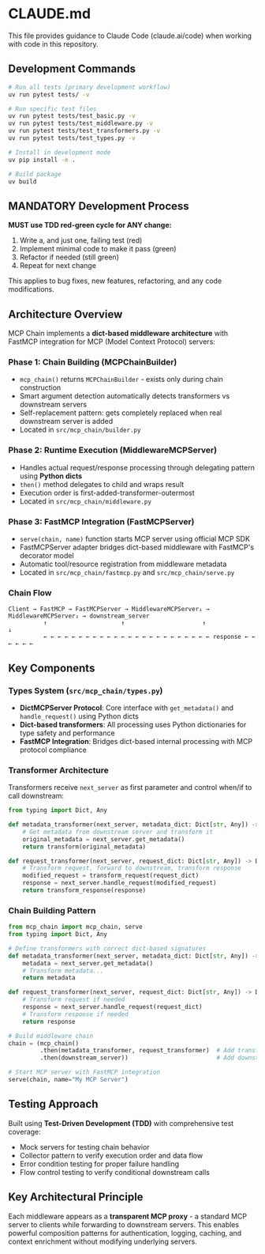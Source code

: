 # CLAUDE.md

This file provides guidance to Claude Code (claude.ai/code) when working with code in this repository.

## Development Commands

```bash
# Run all tests (primary development workflow)
uv run pytest tests/ -v

# Run specific test files
uv run pytest tests/test_basic.py -v
uv run pytest tests/test_middleware.py -v
uv run pytest tests/test_transformers.py -v
uv run pytest tests/test_types.py -v

# Install in development mode
uv pip install -e .

# Build package
uv build
```

## MANDATORY Development Process

**MUST use TDD red-green cycle for ANY change:**
1. Write a, and just one, failing test (red)
2. Implement minimal code to make it pass (green)
3. Refactor if needed (still green)
4. Repeat for next change

This applies to bug fixes, new features, refactoring, and any code modifications.

## Architecture Overview

MCP Chain implements a **dict-based middleware architecture** with FastMCP integration for MCP (Model Context Protocol) servers:

### Phase 1: Chain Building (MCPChainBuilder)
- `mcp_chain()` returns `MCPChainBuilder` - exists only during chain construction
- Smart argument detection automatically detects transformers vs downstream servers
- Self-replacement pattern: gets completely replaced when real downstream server is added
- Located in `src/mcp_chain/builder.py`

### Phase 2: Runtime Execution (MiddlewareMCPServer)
- Handles actual request/response processing through delegating pattern using **Python dicts**
- `then()` method delegates to child and wraps result
- Execution order is first-added-transformer-outermost
- Located in `src/mcp_chain/middleware.py`

### Phase 3: FastMCP Integration (FastMCPServer)
- `serve(chain, name)` function starts MCP server using official MCP SDK
- FastMCPServer adapter bridges dict-based middleware with FastMCP's decorator model
- Automatic tool/resource registration from middleware metadata
- Located in `src/mcp_chain/fastmcp.py` and `src/mcp_chain/serve.py`

### Chain Flow
```
Client → FastMCP → FastMCPServer → MiddlewareMCPServer₁ → MiddlewareMCPServer₂ → downstream_server
          ↑                     ↑                      ↑                      ↓
          ← ← ← ← ← ← ← ← ← ← ← ← ← ← ← ← ← ← ← ← ← ← ← ← response ← ← ← ← ← ←
```

## Key Components

### Types System (`src/mcp_chain/types.py`)
- **DictMCPServer Protocol**: Core interface with `get_metadata()` and `handle_request()` using Python dicts
- **Dict-based transformers**: All processing uses Python dictionaries for type safety and performance
- **FastMCP Integration**: Bridges dict-based internal processing with MCP protocol compliance

### Transformer Architecture
Transformers receive `next_server` as first parameter and control when/if to call downstream:

```python
from typing import Dict, Any

def metadata_transformer(next_server, metadata_dict: Dict[str, Any]) -> Dict[str, Any]:
    # Get metadata from downstream server and transform it
    original_metadata = next_server.get_metadata()
    return transform(original_metadata)

def request_transformer(next_server, request_dict: Dict[str, Any]) -> Dict[str, Any]:
    # Transform request, forward to downstream, transform response
    modified_request = transform_request(request_dict)
    response = next_server.handle_request(modified_request)
    return transform_response(response)
```

### Chain Building Pattern
```python
from mcp_chain import mcp_chain, serve
from typing import Dict, Any

# Define transformers with correct dict-based signatures
def metadata_transformer(next_server, metadata_dict: Dict[str, Any]) -> Dict[str, Any]:
    metadata = next_server.get_metadata()
    # Transform metadata...
    return metadata

def request_transformer(next_server, request_dict: Dict[str, Any]) -> Dict[str, Any]:
    # Transform request if needed
    response = next_server.handle_request(request_dict)
    # Transform response if needed
    return response

# Build middleware chain
chain = (mcp_chain()
         .then(metadata_transformer, request_transformer)  # Add transformers
         .then(downstream_server))                         # Add downstream server

# Start MCP server with FastMCP integration
serve(chain, name="My MCP Server")
```

## Testing Approach

Built using **Test-Driven Development (TDD)** with comprehensive test coverage:
- Mock servers for testing chain behavior
- Collector pattern to verify execution order and data flow
- Error condition testing for proper failure handling
- Flow control testing to verify conditional downstream calls

## Key Architectural Principle

Each middleware appears as a **transparent MCP proxy** - a standard MCP server to clients while forwarding to downstream servers. This enables powerful composition patterns for authentication, logging, caching, and context enrichment without modifying underlying servers.
